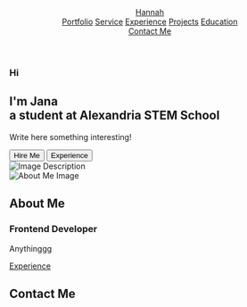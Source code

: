 <!DOCTYPE html>
<html lang="en">
<head>
    <meta charset="UTF-8">
    <meta name="viewport" content="width=device-width, initial-scale=1.0"> <!-- Corrected spelling -->
    <title>Simple Portfolio</title>
    <link rel="stylesheet" href="style.css"> <!-- Ensure this file exists in the same directory -->
    <link href="https://unpkg.com/boxicons@2.1.4/css/boxicons.min.css" rel="stylesheet">
</head>
<body>
    <header class="header">
        <a href="#" class="logo"><span>Han</span>nah</a> <!-- Fixed broken tag -->
        <nav class="navbar">
            <a href="#" class="active">Portfolio</a>
            <a href="#">Service</a>
            <a href="#">Experience</a>
            <a href="#">Projects</a>
            <a href="#">Education</a>
        </nav>
        <a href="#" class="contact">Contact Me</a>
    </header>
    <section class="home">
        <div class="home-content">
            <h3>Hi</h3>
            <h1>I'm <span>Jana<br></span>a student at Alexandria STEM School</h1>
            <p>Write here something interesting!</p>
            <div class="btn-box">
                <button class="btn-1">Hire Me</button> <!-- Ensure class name matches CSS -->
                <button class="btn-2">Experience</button> <!-- Ensure class name matches CSS -->
            </div>
        </div>
        <div class="img-box"> <!-- Fixed class name from imgbox to img-box -->
            <img src="image.jpg" alt="Image Description"> <!-- Ensure this image file exists -->
        </div>
    </section>
    <section class="about">
        <div class="about-img">
            <img src="image.jpg" alt="About Me Image"> <!-- Ensure this image file exists -->
        </div>
        <div class="about-content">
            <h2 class="heading">About <span>Me</span></h2>
            <h3>Frontend <span>Developer</span></h3>
            <p>Anythinggg</p>
            <a href="#" class="btn-2">Experience</a>
        </div>
    </section>
    <section class="contact-form">
        <h2 class="contact-me">Contact <span>Me</span></h2>
    </section>
 <footer>
        <div class="social">
            <a href="#"><i class="bx bxl-facebook-circle"></i></a>
            <a href="#"><i class="bx bxl-linkedin-square"></i></a> <!-- Corrected class name -->
            <a href="#"><i class="bx bxl-instagram-alt"></i></a>
        </div>
    </footer>
</body>
</html>
